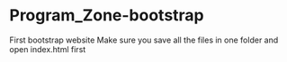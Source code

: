 # Program_Zone-bootstrap
First bootstrap website
Make sure you save all the files in one folder and open index.html first
